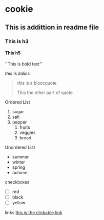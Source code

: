 # cookie

## This is addittion in readme file

### This is h3

#### This h5

''This is bold text''

_this is italics_

> this is a bloocquote
> 
> This the other part of quote

Ordered List
1. sugar
2. salt
3. pepper
    1. fruits
    2. veggies
    3. bread

Unordered List
- summer
- winter
- spring
- automn

checkboxes
 - [ ] red
 - [ ] black
 - [ ] yellow

links
[this is the clickable link](https://google.com)








